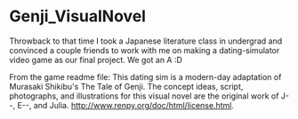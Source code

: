 # Genji_VisualNovel
Throwback to that time I took a Japanese literature class in undergrad and convinced a couple friends to work with me on making a dating-simulator video game as our final project.  We got an A :D

From the game readme file:
This dating sim is a modern-day adaptation of Murasaki Shikibu's The Tale of Genji. The concept ideas, script, photographs, and illustrations for this visual novel are the original work of J--, E--, and Julia. http://www.renpy.org/doc/html/license.html.

